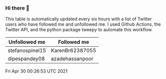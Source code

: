 ### Hi there 👋

This table is automatically updated every six hours with a list of Twitter users who have followed me and unfollowed me. I used Github Actions, the Twitter API, and the python package tweepy to automate this workflow.

| Unfollowed me |  Followed me |
| --- | --- |
|stefanospinel15|KarenBr62387055|
|dipespandey08|azadehassanpoor|
Fri Apr 30 00:26:53 UTC 2021
